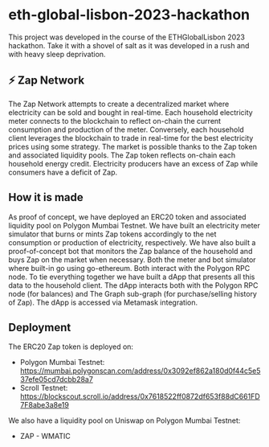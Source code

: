 # eth-global-lisbon-2023-hackathon

This project was developed in the course of the ETHGlobalLisbon 2023 hackathon. Take it with a shovel of salt as it was developed in a rush and with heavy sleep deprivation.

## ⚡ Zap Network

The Zap Network attempts to create a decentralized market where electricity can be sold and bought in real-time. Each household electricity meter connects to the blockchain to reflect on-chain the current consumption and production of the meter. Conversely, each household client leverages the blockchain to trade in real-time for the best electricity prices using some strategy.
The market is possible thanks to the Zap token and associated liquidity pools. The Zap token reflects on-chain each household energy credit. Electricity producers have an excess of Zap while consumers have a deficit of Zap.

## How it is made

As proof of concept, we have deployed an ERC20 token and associated liquidity pool on Polygon Mumbai Testnet.
We have built an electricity meter simulator that burns or mints Zap tokens accordingly to the net consumption or production of electricity, respectively.
We have also built a proof-of-concept bot that monitors the Zap balance of the household and buys Zap on the market when necessary.
Both the meter and bot simulator where built-in go using go-ethereum. Both interact with the Polygon RPC node.
To tie everything together we have built a dApp that presents all this data to the household client. The dApp interacts both with the Polygon RPC node (for balances) and The Graph sub-graph (for purchase/selling history of Zap). The dApp is accessed via Metamask integration.

## Deployment

The ERC20 Zap token is deployed on:
* Polygon Mumbai Testnet: https://mumbai.polygonscan.com/address/0x3092ef862a180d0f44c5e537efe05cd7dcbb28a7
* Scroll Testnet: https://blockscout.scroll.io/address/0x7618522ff0872df653f88dC661FD7F8abe3a8e19

We also have a liquidity pool on Uniswap on Polygon Mumbai Testnet:
* ZAP - WMATIC
